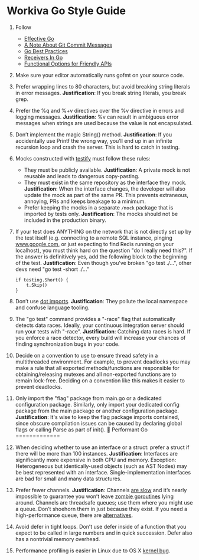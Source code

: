 Workiva Go Style Guide
======================

1. Follow

    - [Effective Go](https://golang.org/doc/effective_go.html)
    - [A Note About Git Commit Messages](http://tbaggery.com/2008/04/19/a-note-about-git-commit-messages.html)
    - [Go Best Practices](https://peter.bourgon.org/go-best-practices-2016/)
    - [Receivers In Go](https://blog.heroku.com/neither-self-nor-this-receivers-in-go)
    - [Functional Options for Friendly APIs](http://dave.cheney.net/2014/10/17/functional-options-for-friendly-apis)

1. Make sure your editor automatically runs gofmt on your source code.
1. Prefer wrapping lines to 80 characters, but avoid breaking string literals in error messages. **Justification**: If you break string literals, you break grep.
1. Prefer the %q and %+v directives over the %v directive in errors and logging messages. **Justification**: %v can result in ambiguous error messages when strings are used because the value is not encapsulated.
1. Don’t implement the magic String() method. **Justification**: If you accidentally use Printf the wrong way, you’ll end up in an infinite recursion loop and crash the server. This is hard to catch in testing.
1.  Mocks constructed with [testify](https://github.com/stretchr/testify) must follow these rules:

    - They must be publicly available. **Justification**: A private mock is not reusable and leads to dangerous copy-pasting.
    - They must exist in the same repository as the interface they mock. **Justification**: When the interface changes, the developer will also update the mock as part of the same PR. This prevents extraneous, annoying, PRs and keeps breakage to a minimum.
    - Prefer keeping the mocks in a separate `/mock` package that is imported by tests only. **Justification**: The mocks should not be included in the production binary.

1. If your test does ANYTHING on the network that is not directly set up by the test itself (e.g. connecting to a remote SQL instance, pinging www.google.com, or just expecting to find Redis running on your localhost), you must think hard on the question "do I really need this?". If the answer is definitively yes, add the following block to the beginning of the test. **Justification**: Even though you’ve broken "go test ./...", other devs need "go test -short ./..."

    ```
    if testing.Short() {
	    t.Skip()
    }
    ```

1. Don’t use [dot imports](http://stackoverflow.com/a/6478990). **Justification**: They pollute the local namespace and confuse language tooling.
1. The "go test" command provides a "-race" flag that automatically detects data races. Ideally, your continuous integration server should run your tests with "-race". **Justification**: Catching data races is hard. If you enforce a race detector, every build will increase your chances of finding synchronization bugs in your code.
1. Decide on a convention to use to ensure thread safety in a multithreaded environment.  For example, to prevent deadlocks you may make a rule that all exported methods/functions are responsible for obtaining/releasing mutexes and all non-exported functions are to remain lock-free.  Deciding on a convention like this makes it easier to prevent deadlocks.
1. Only import the "flag" package from main.go or a dedicated configuration package. Similarly, only import your dedicated config package from the main package or another configuration package. **Justification**: It's wise to keep the flag package imports contained, since obscure compilation issues can be caused by declaring global flags or calling Parse as part of init().

Performant Go
=============

1.  When deciding whether to use an interface or a struct: prefer a struct if there will be more than 100 instances. **Justification**: Interfaces are significantly more expensive in both CPU and memory. Exception: Heterogeneous but identically-used objects (such as AST Nodes) may be best represented with an interface. Single-implementation interfaces are bad for small and many data structures.
1.  Prefer fewer channels. **Justification**: Channels [are slow](http://w-dev-blog.appspot.com/posts/2015/03/05/performant-concurrent-queue/index.html) and it’s nearly impossible to guarantee you won’t leave [zombie goroutines](https://groups.google.com/forum/#!topic/golang-nuts/uiySuH8_3Y4) lying around. Channels are threadsafe queues; use them where you might use a queue. Don’t shoehorn them in just because they exist. If you need a high-performance queue, there are [alternatives](https://github.com/Workiva/go-datastructures/blob/master/queue/queue.go).
1.  Avoid defer in tight loops. Don’t use defer inside of a function that you expect to be called in large numbers and in quick succession. Defer also has a nontrivial memory overhead.
1.  Performance profiling is easier in Linux due to OS X [kernel bug](https://github.com/golang/go/issues/6047).
